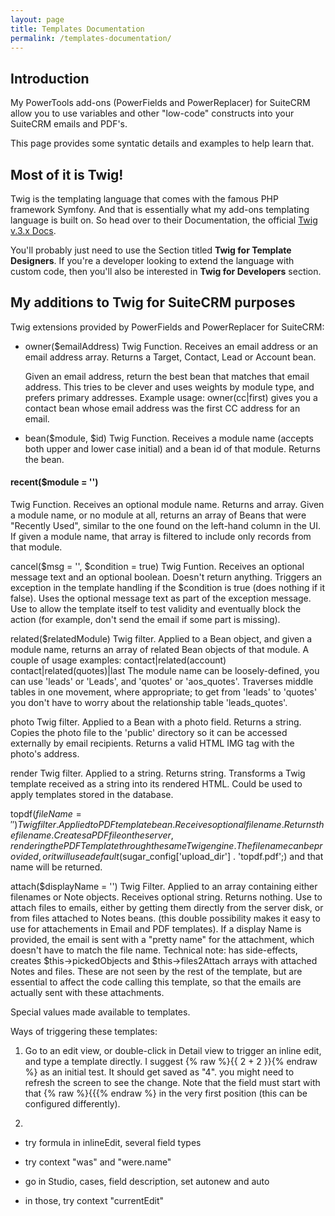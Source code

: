 ```yaml
---
layout: page
title: Templates Documentation
permalink: /templates-documentation/
---
```


## Introduction

My PowerTools add-ons (PowerFields and PowerReplacer) for SuiteCRM allow you to use variables and other "low-code" constructs into 
your SuiteCRM emails and PDF's.

This page provides some syntatic details and examples to help learn that.

## Most of it is Twig!

Twig is the templating language that comes with the famous PHP framework Symfony. And that is essentially what my add-ons templating 
language is built on. So head over to their Documentation, the official [Twig v.3.x Docs](https://twig.symfony.com/doc/3.x/).

You'll probably just need to use the Section titled **Twig for Template Designers**. If you're a developer looking to extend the 
language with custom code, then you'll also be interested in **Twig for Developers** section.

## My additions to Twig for SuiteCRM purposes


Twig extensions provided by PowerFields and PowerReplacer for SuiteCRM:

* owner($emailAddress)
  Twig Function. Receives an email address or an email address array. Returns a Target, Contact, Lead or Account bean.

  Given an email address, return the best bean that matches that email address. This tries to be clever and uses weights by module type, and prefers primary addresses. Example usage: owner(cc|first) gives you a contact bean whose email address was the first CC address for an email.

- bean($module, $id)
  Twig Function. Receives a module name (accepts both upper and lower case initial) and a bean id of that module. Returns the bean.

#### recent($module = '')
  Twig Function. Receives an optional module name. Returns and array.
  Given a module name, or no module at all, returns an array of Beans that were "Recently Used", similar to the one found on the left-hand column in the UI. If given a module name, that array is filtered to include only records from that module.
  
cancel($msg = '', $condition = true)
  Twig Funtion. Receives an optional message text and an optional boolean. Doesn't return anything.
  Triggers an exception in the template handling if the $condition is true (does nothing if it false). Uses the optional message text as part of the exception message. Use to allow the template itself to test validity and eventually block the action (for example, don't send the email if some part is missing).

related($relatedModule)
   Twig filter. Applied to a Bean object, and given a module name, returns an array of related Bean objects of that module.
   A couple of usage examples: contact|related(account)      contact|related(quotes)|last
   The module name can be loosely-defined, you can use 'leads' or 'Leads', and 'quotes' or 'aos_quotes'.
   Traverses middle tables in one movement, where appropriate; to get from 'leads' to 'quotes' you don't have to worry about the relationship table 'leads_quotes'. 
   
photo
   Twig filter. Applied to a Bean with a photo field. Returns a string.
   Copies the photo file to the 'public' directory so it can be accessed externally by email recipients. Returns a valid HTML IMG tag with the photo's address.
   
render
   Twig filter. Applied to a string. Returns string.
   Transforms a Twig template received as a string into its rendered HTML. Could be used to apply templates stored in the database.

topdf($fileName = '')
   Twig filter. Applied to PDF template bean. Receives optional file name. Returns the filename.
   Creates a PDF file on the server, rendering the PDF Template through the same Twig engine.
   The filename can be provided, or it will use a default ($sugar_config['upload_dir'] . 'topdf.pdf';) and that name will be returned.
   
attach($displayName = '') 
   Twig Filter. Applied to an array containing either filenames or Note objects. Receives optional string. Returns nothing.
   Use to attach files to emails, either by getting them directly from the server disk, or from files attached to Notes beans.
   (this double possibility makes it easy to use for attachements in Email and PDF templates).
   If a display Name is provided, the email is sent with a "pretty name" for the attachment, which doesn't have to match the file name.
   Technical note: has side-effects, creates $this->pickedObjects and $this->files2Attach arrays with attached Notes and files. These are not seen by the rest of the template, but are essential to affect the code calling this template, so that the emails are actually sent with these attachments.

Special values made available to templates. 

Ways of triggering these templates:

1. Go to an edit view, or double-click in Detail view to trigger an inline edit, and type a template directly. 
I suggest {% raw %}{{ 2 + 2 }}{% endraw %} as an initial test. It should get saved as "4". you might need to 
refresh the screen to see the change. Note that the field must start with that {% raw %}{{{% endraw %} in the very first position 
(this can be configured differently).

2. 



- try formula in inlineEdit, several field types

- try context "was" and "were.name"

- go in Studio, cases, field description, set autonew and auto

- in those, try context "currentEdit"

